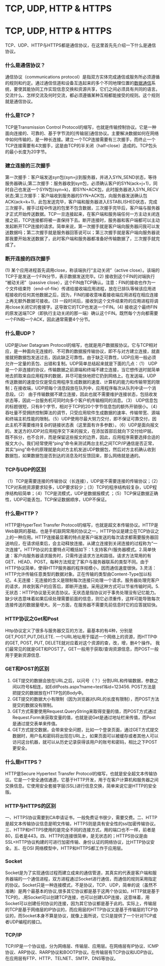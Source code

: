 # TCP, UDP, HTTP & HTTPS

# TCP, UDP, HTTP & HTTPS

TCP、UDP、HTTP与HTTPS都是通信协议，在这里首先先介绍一下什么是通信协议。

### 什么是通信协议？

通信协议（communications protocol）是指双方实体完成通信或服务所必须遵循的规则和约定。通过通信信道和设备互连起来的多个不同地理位置的[数据通信](http://baike.baidu.com/view/49233.htm)系统，要使其能协同工作实现信息交换和资源共享，它们之间必须具有共同的语言。交流什么、怎样交流及何时交流，都必须遵循某种互相都能接受的规则。这个规则就是通信协议。

### 什么是TCP？

TCP是Transmission Control Protocol的缩写，也就是传输控制协议。它是一种面向连接的、可靠的、基于字节流的[传输层]通信协议。主要解决数据如何在网络中如何传输的，是一种长连接。建立一个TCP连接需要有三次握手，而终止一个TCP连接需要有4次握手，这是由TCP的半关闭（half-close）造成的。TCP包头的最小长度为20字节。

### 建立连接的三次握手

第一次握手：客户端发送syn包(syn=j)到服务器，并进入SYN_SEND状态，等待服务器确认;第二次握手：服务器收到syn包，必须确认客户的SYN(ack=j+1)，同时自己也发送一个SYN包(syn=k)，即SYN+ACK包，此时服务器进入SYN_RECV状态;第三次握手：客户端收到服务器的SYN+ACK包，向服务器发送确认包ACK(ack=k+1)，此包发送完毕，客户端和服务器进入ESTABLISHED状态，完成三次握手。握手过程中传送的包里不包含数据，三次握手完毕后，客户端与服务器才正式开始传送数据。TCP一旦连接起来，在客户端和服务端任何一方主动关闭连接之前，TCP连接都将被一直保持下去。断开连接时，服务器和客户端都可以主动发起断开TCP连接的请求。简单来说，第一次握手就是客户端向服务器问我可以发送数据吗；第二次握手就是服务器回答说可以；第三次握手就是客户端向服务器说那我要开始发送数据了，此时客户端和服务器都准备好传输数据了，三次握手就完成了。

### 断开连接的四次握手

(1) 某个应用进程首先调用close，称该端执行“主动关闭”（active close）。该端的TCP于是发送一个FIN分节，表示数据发送完毕。(2) 接收到这个FIN的对端执行 “被动关闭”（passive close），这个FIN由TCP确认。注意：FIN的接收也作为一个文件结束符（end-of-file）传递给接收端应用进程，放在已排队等候该应用进程接收的任何其他数据之后，因为，FIN的接收意味着接收端应用进程在相应连接上再无额外数据可接收。(3) 一段时间后，接收到这个文件结束符的应用进程将调用close关闭它的套接字。这导致它的TCP也发送一个FIN。(4) 接收这个最终FIN的原发送端TCP（即执行主动关闭的那一端）确认这个FIN。既然每个方向都需要一个FIN和一个ACK，因此通常需要4个分节。

### 什么是UDP？

UDP是User Datagram Protocol的缩写，也就是用户数据报协议。它与TCP相对应，是一种面向无连接的、不可靠的数据报传输协议，即不与对方建立连接，就直接就把数据包发送过去，因此缺乏可靠性。由于缺乏可靠性，UDP应用一般必须允许一定量的丢包、出错和复制。UDP简单总结起来就是下面的几点：（1） UDP是一个非连接的协议，传输数据之前源端和终端不建立连接，当它想传送时就简单地去抓取来自应用程序的数据，并尽可能快地把它扔到网络上。在发送端，UDP传送数据的速度仅仅是受应用程序生成数据的速度、计算机的能力和传输带宽的限制；在接收端，UDP把每个消息段放在队列中，应用程序每次从队列中读一个消息段。（2） 由于传输数据不建立连接，因此也就不需要维护连接状态，包括收发状态等，因此一台服务机可同时向多个客户机传输相同的消息。（3） UDP信息包的标题很短，只有8个字节，相对于TCP的20个字节信息包的额外开销很小。（4） 吞吐量不受拥挤控制算法的调节，只受应用软件生成数据的速率、传输带宽、源端和终端主机性能的限制。（5）UDP使用尽最大努力交付，即不保证可靠交付，因此主机不需要维持复杂的链接状态表（这里面有许多参数）。（6）UDP是面向报文的。发送方的UDP对应用程序交下来的报文，在添加首部后就向下交付给IP层。既不拆分，也不合并，而是保留这些报文的边界，因此，应用程序需要选择合适的报文大小。我们经常使用“ping”命令来测试两台主机之间TCP/IP通信是否正常，其实“ping”命令的原理就是向对方主机发送UDP数据包，然后对方主机确认收到数据包，如果数据包是否到达的消息及时反馈回来，那么网络就是通的。

### TCP与UDP的区别

（1）TCP是需要连接的传输协议（长连接），UDP是不需要连接的传输协议；（2）TCP对系统资源要求较多，UDP要求较少；（3）TCP的程序结构较复杂，UDP程序结构较简单；（4）TCP是流模式，UDP是数据报模式 ；（5）TCP保证数据正确性，UDP可能丢包，TCP保证数据顺序，UDP不保证。

### 什么是HTTP？

HTTP是HyperText Transfer Protocol的缩写，也就是超文本传输协议。HTTP是Web联网的基础，也是手机联网常用的协议之一，HTTP协议是建立在TCP协议之上的一种应用。HTTP连接最显著的特点是客户端发送的每次请求都需要服务器回送响应，在请求结束后，会主动释放连接。从建立连接到关闭连接的过程称为“一次连接”。HTTP协议的主要特点可概括如下：1.支持客户/服务器模式。2.简单快速：客户向服务器请求服务时，只需传送请求方法和路径。请求方法常用的有GET、HEAD、POST。每种方法规定了客户与服务器联系的类型不同。由于HTTP协议简单，使得HTTP服务器的程序规模小，因而通信速度很快。3.灵活：HTTP允许传输任意类型的数据对象。正在传输的类型由Content-Type加以标记。4.无连接：无连接的含义是限制每次连接只处理一个请求。服务器处理完客户的请求，并收到客户的应答后，即断开连接。采用这种方式可以节省传输时间。5.无状态：HTTP协议是无状态协议。无状态是指协议对于事务处理没有记忆能力。缺少状态意味着如果后续处理需要前面的信息，则它必须重传，这样可能导致每次连接传送的数据量增大。另一方面，在服务器不需要先前信息时它的应答就较快。

### HTTP协议之Get和Post

Http协议定义了很多与服务器交互的方法，最基本的有4种，分别是GET,POST,PUT,DELETE. 一个URL地址用于描述一个网络上的资源，而HTTP中的GET, POST, PUT, DELETE就对应着对这个资源的查，改，增，删4个操作。 我们最常见的就是GET和POST了。GET一般用于获取/查询资源信息，而POST一般用于更新资源信息.

### GET和POST的区别

1. GET提交的数据会放在URL之后，以问号（？）分割URL和传输数据，参数之间以符号&相连，如EditPosts.aspx?name=test1&id=123456. POST方法是把提交的数据放在HTTP包的Body中。
2. GET提交的数据大小有限制（因为浏览器对URL的长度有限制），而POST方法提交的数据没有限制。
3. GET方式需要使用Request.QueryString来取得变量的值，而POST方式通过Request.Form来获取变量的值，也就是说Get是通过地址栏来传值，而Post是通过提交表单来传值。
4. GET方式提交数据，会带来安全问题，比如一个登录页面，通过GET方式提交数据时，用户名和密码将出现在URL上，如果页面可以被缓存或者其他人可以访问这台机器，就可以从历史记录获得该用户的账号和密码，相比之下POST更安全。

### 什么是HTTPS？

HTTP是Secure Hypertext Transfer Protocol的缩写，也就是安全超文本传输协议。它是一个安全通信通道，它基于HTTP开发，用于在客户计算机和服务器之间交换信息。它使用安全套接字层(SSL)进行信息交换，简单来说它是HTTP的安全版。

### HTTP与HTTPS的区别

一、HTTPS协议需要到CA申请证书，一般免费证书很少，需要交费。二、HTTP是超文本传输协议信息是明文传输，HTTPS则是具有安全性的ssl加密传输协议。三、HTTP和HTTPS使用的是完全不同的连接方式，用的端口也不一样，前者是80，后者是443。四、HTTP的连接很简单，是无状态的；HTTPS协议是由SSL+HTTP协议构建的可进行加密传输、身份认证的网络协议，比HTTP协议安全。五、在OSI 网络模型中，HTTP和HTTPS都工作于应用层。

### Socket

Socket是为了实现通信过程而建立成来的通信管道，其真实的代表是客户端和服务器端的一个通信进程，双方进程通过Socket进行通信，而通信的规则采用指定的协议。Socket只是一种连接模式，不是协议，TCP、UDP，简单的说（虽然不准确）是两个最基本的协议,很多其它协议都是基于这两个协议如，HTTP就是基于TCP的，.用Socket可以创建TCP连接，也可以创建UDP连接，这意味着，用Socket可以创建任何协议的连接，因为其它协议都是基于此的。实际上，传输层的TCP是基于网络层的IP协议的，而应用层的HTTP协议又是基于传输层的TCP协议的，而Socket本身不算是协议，就像上面所说，它只是提供了一个针对TCP或者UDP编程的接口。

### TCP/IP

TCP/IP是一个协议组，分为网络层、传输层、应用层。在网络层有IP协议、ICMP协议、ARP协议、RARP协议和BOOTP协议。在传输层有TCP协议和UDP协议。在应用层有FTP、HTTP、TELNET、SMTP、DNS等协议。